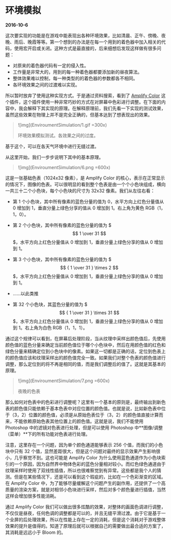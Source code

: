 # 环境模拟

**2016-10-6**

这次要实现的功能是在游戏中能表现出各种环境效果，比如清晨、正午、傍晚、夜晚、雨后、晚霞等等。第一个想到的办法是在每一个用到的着色器中加入相关的代码，使用宏开启或关闭。这种方式是最直接的，后来细想后发现这样做有很多问题：

* 对原来的着色器代码有一定的侵入性。
* 工作量是非常大的，用到的每一种着色器都要添加新的昼夜算法。
* 整体效果难以控制，每一种类型的的着色器的参数都各不相同。
* 各环境效果之间的过渡难以实现。

所以暂时放弃了使用这种实现方式。于是通过资料搜索，看到了 [Amplify Color](http://amplify.pt/unity/amplify-color/) 这个插件，这个插件使用一种非常巧妙的方式在对屏幕中色彩进行调整。在下面的内容中，我会解释下其实现的原理。在解释原理前，我们先看一下实现的测试效果，虽然这些效果在物理上并不是完全正确的，但基本达到了想表现出的效果。

> ![img](EnviroumentSimulation/1.gif =300x)
>
> 环境效果模拟测试。各效果之间的过度。

基于这个，可以在各天气环境中进行无缝过渡。

从这里开始，我们一步步说明下其中的基本原理。

> ![img](EnviroumentSimulation/6.png =600x)

这是一张基础色表（1024x32 像素），是 Amplify Color 的核心，表示在正常显示的情况下，图像的色表。可以很明显的看到整个色表是由一个个小色块组成，横向一共三十二个小色块，每个小色块的尺寸为 32x32 像素。我们从左往右看：

* 第 1 个小色块，其中所有像素的蓝色分量的值为 0，水平方向上红色分量值从 0 增加到 1，垂直分量上绿色分享的值从 0 增加到 1。右上角为黄色 RGB（1，1，0）。

* 第 2 个小色块，其中所有像素的蓝色分量的值为 $$$ 1 \over 31 $$$，水平方向上红色分量值从 0 增加到 1，垂直分量上绿色分享的值从 0 增加到 1。

* 第 3 个小色块，其中所有像素的蓝色分量的值为 $$$ { 1 \over 31 } \times 2 $$$，水平方向上红色分量值从 0 增加到 1，垂直分量上绿色分享的值从 0 增加到 1。

* ......以此类推

* 第 32 个小色块，其蓝色分量的值为 $$$ { 1 \over 31 } \times 31 $$$，水平方向上红色分量值从 0 增加到 1，垂直分量上绿色分享的值从 0 增加到 1。右上角为白色 RGB（1，1，1）。

通过这个规律可以看到，在屏幕后处理阶段，当从纹理中采样出颜色值后，先使用颜色值的蓝色分量来确定当前颜色值位于哪个小色块中，然后在用颜色值的红色和绿色分量来精确定位到小色块中的像素。如果这一切都是正确的话，定位到色表上的颜色值应该和纹理采样出的颜色值完全一致。如果我们对整个色表的颜色值进行调整，那么定位到的将不再是相同的值，而是我们调整后的值了。这就是其基本的原理。

> ![img](EnviroumentSimulation/7.png =600x)
>
> 夜晚的色表

那么如何对色表中的色彩进行调整呢？这里有一个基本的原则是，最终输出到新色表的颜色值只能依赖于基本色表中对应位置的颜色值。也就是说，比如新色表中位于（3，2）位置的颜色值，必须是从原始色表位于（3，2）的颜色值直接计算而来，不能依赖原始色表其他位置上的颜色值。这就是说，我们不能使用 Photoshop 中的滤镜对色表进行处理，但是可以使用 Photoshop 中**图像/调整（菜单）**下的所有功能对色表进行处理。

注意，这里存在一个问题，因为单个颜色通道能够表示 256 个值，而我们的小色块中只有 32 个值，显然差距很大，但是这个问题对最终的显示效果产生影响很小，几乎察觉不到。这也可能是 Amplify Color 为什么使用蓝色通道作为小色块索引的一个原因，因为自然界中物体色彩的蓝色分量相对较小。而红色绿色通道由于纹理采样时使用了双线性插值，所以也很难察觉到有异常。这些都是我个人的猜测。但是在某些情况下，还是可以看到这个瑕疵的，比如在一个色彩渐变的区域。在 Amplify Color 中，为了能够尽量缓解这个问题产生的副作用，还提供了一个高质量的渲染方案，就是对相邻小色块进行采样，然后对多个颜色量进行插值，当然这样会增加很多性能消耗。

通过 Amplify Color 我们可以做出很多炫酷的效果，对整体的画面色调进行调整，不仅仅是昼夜，任何色调的调整都是可以的，并且无缝平滑过渡。由于它是基于一个全屏的后处理效果，所以在性能上存在一定的消耗，但是这个消耗对于游戏整体效果的提升是值得的。知道了原理后就可以根据自己的需要做出最合适的方案了，其消耗是远远小于 Bloom 的。


